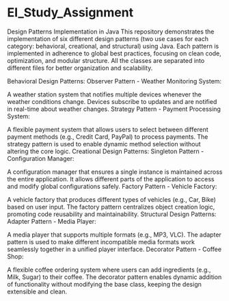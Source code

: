 # EI_Study_Assignment
Design Patterns Implementation in Java
This repository demonstrates the implementation of six different design patterns (two use cases for each category: behavioral, creational, and structural) using Java. Each pattern is implemented in adherence to global best practices, focusing on clean code, optimization, and modular structure. All the classes are separated into different files for better organization and scalability.

Behavioral Design Patterns:
Observer Pattern - Weather Monitoring System:

A weather station system that notifies multiple devices whenever the weather conditions change. Devices subscribe to updates and are notified in real-time about weather changes.
Strategy Pattern - Payment Processing System:

A flexible payment system that allows users to select between different payment methods (e.g., Credit Card, PayPal) to process payments. The strategy pattern is used to enable dynamic method selection without altering the core logic.
Creational Design Patterns:
Singleton Pattern - Configuration Manager:

A configuration manager that ensures a single instance is maintained across the entire application. It allows different parts of the application to access and modify global configurations safely.
Factory Pattern - Vehicle Factory:

A vehicle factory that produces different types of vehicles (e.g., Car, Bike) based on user input. The factory pattern centralizes object creation logic, promoting code reusability and maintainability.
Structural Design Patterns:
Adapter Pattern - Media Player:

A media player that supports multiple formats (e.g., MP3, VLC). The adapter pattern is used to make different incompatible media formats work seamlessly together in a unified player interface.
Decorator Pattern - Coffee Shop:

A flexible coffee ordering system where users can add ingredients (e.g., Milk, Sugar) to their coffee. The decorator pattern enables dynamic addition of functionality without modifying the base class, keeping the design extensible and clean.
